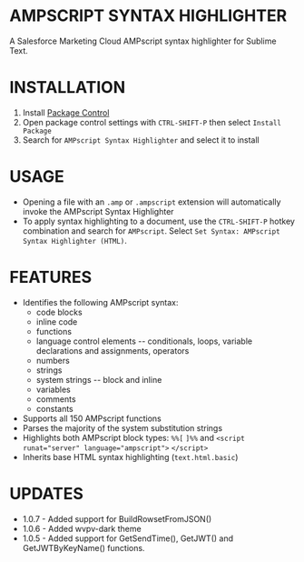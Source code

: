 AMPSCRIPT SYNTAX HIGHLIGHTER
====

A Salesforce Marketing Cloud AMPscript syntax highlighter for Sublime Text.

INSTALLATION
====

1.  Install [Package Control](https://packagecontrol.io/installation)
1.  Open package control settings with `CTRL-SHIFT-P` then select `Install Package`
1.  Search for `AMPscript Syntax Highlighter` and select it to install

USAGE
====

- Opening a file with an `.amp` or `.ampscript` extension will automatically invoke the AMPscript Syntax Highlighter
- To apply syntax highlighting to a document, use the `CTRL-SHIFT-P` hotkey combination and search for `AMPscript`.  Select `Set Syntax: AMPscript Syntax Highlighter (HTML)`.

FEATURES
====

- Identifies the following AMPscript syntax:
    - code blocks
    - inline code
    - functions
    - language control elements -- conditionals, loops, variable declarations and assignments, operators
    - numbers
    - strings
    - system strings -- block and inline
    - variables
    - comments
    - constants
- Supports all 150 AMPscript functions
- Parses the majority of the system substitution strings
- Highlights both AMPscript block types: `%%[` `]%%` and `<script runat="server" language="ampscript">` `</script>`
- Inherits base HTML syntax highlighting (`text.html.basic`)

UPDATES
====

- 1.0.7 - Added support for BuildRowsetFromJSON()
- 1.0.6 - Added wvpv-dark theme
- 1.0.5 - Added support for GetSendTime(), GetJWT() and GetJWTByKeyName() functions.


